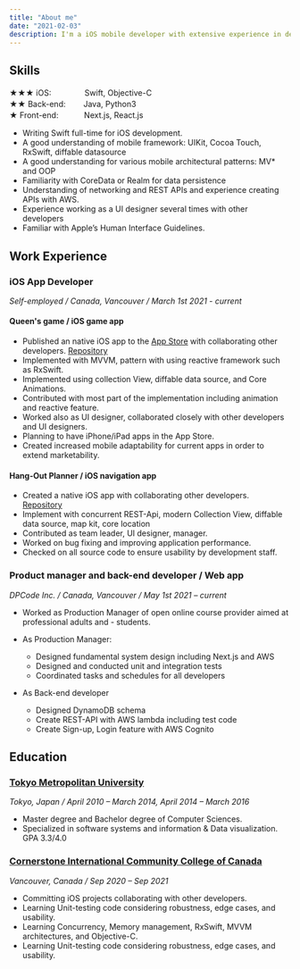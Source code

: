 ```yaml
---
title: "About me"
date: "2021-02-03"
description: I'm a iOS mobile developer with extensive experience in designing, programming, maintaining, and troubleshooting applications in agile team environments. I'm self-motivated professional who is passionate about learning emerging technologies in the mobile landscape, architectures, and trends. I'm great at team work, as well as agile methodology and always test and write clean stable code with documentation.
---
```


## Skills

★★★ iOS:　　　　 Swift, Objective-C</br>
★★ Back-end:　　 Java, Python3</br>
★ Front-end:　　　 Next.js, React.js</br>

- Writing Swift full-time for iOS development.
- A good understanding of mobile framework: UIKit, Cocoa Touch, RxSwift, diffable datasource
- A good understanding for various mobile architectural patterns: MV\* and OOP
- Familiarity with CoreData or Realm for data persistence
- Understanding of networking and REST APIs and experience creating APIs with AWS.
- Experience working as a UI designer several times with other developers
- Familiar with Apple’s Human Interface Guidelines.

## Work Experience

### iOS App Developer

_Self-employed / Canada, Vancouver / March 1st 2021 - current_

#### Queen's game / iOS game app

- Published an native iOS app to the [App Store](https://apps.apple.com/us/app/queens-game/id1575671780) with collaborating other developers. [Repository](https://github.com/DaiSugi01/Queens-game)
- Implemented with MVVM, pattern with using reactive framework such as RxSwift.
- Implemented using collection View, diffable data source, and Core Animations.
- Contributed with most part of the implementation including animation and reactive feature.
- Worked also as UI designer, collaborated closely with other developers and UI designers.
- Planning to have iPhone/iPad apps in the App Store.
- Created increased mobile adaptability for current apps in order to extend marketability.

#### Hang-Out Planner / iOS navigation app

- Created a native iOS app with collaborating other developers. [Repository](https://github.com/cookie777/Hang-Out-Planner)
- Implement with concurrent REST-Api, modern Collection View, diffable data source, map kit, core location
- Contributed as team leader, UI designer, manager.
- Worked on bug fixing and improving application performance.
- Checked on all source code to ensure usability by development staff.

### Product manager and back-end developer / Web app

_DPCode Inc. / Canada, Vancouver / May 1st 2021 – current_

- Worked as Production Manager of open online course provider aimed at professional adults and - students.

- As Production Manager:
  - Designed fundamental system design including Next.js and AWS
  - Designed and conducted unit and integration tests
  - Coordinated tasks and schedules for all developers
- As Back-end developer
  - Designed DynamoDB schema
  - Create REST-API with AWS lambda including test code
  - Create Sign-up, Login feature with AWS Cognito

## Education

### [Tokyo Metropolitan University](https://www.tmu.ac.jp/english/index.html)

_Tokyo, Japan / April 2010 – March 2014, April 2014 – March 2016_

- Master degree and Bachelor degree of Computer Sciences.
- Specialized in software systems and information & Data visualization. GPA 3.3/4.0

### [Cornerstone International Community College of Canada](https://ciccc.ca/)

_Vancouver, Canada / Sep 2020 – Sep 2021_

- Committing iOS projects collaborating with other developers.
- Learning Unit-testing code considering robustness, edge cases, and usability.
- Learning Concurrency, Memory management, RxSwift, MVVM architectures, and Objective-C.
- Learning Unit-testing code considering robustness, edge cases, and usability.
